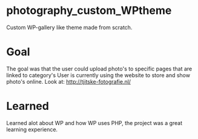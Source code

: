 # photography_custom_WPtheme

Custom WP-gallery like theme made from scratch.

# Goal

The goal was that the user could upload photo's to specific pages that are linked to category's
User is currently using the website to store and show photo's online.
Look at: http://tjitske-fotografie.nl/ 

# Learned

Learned alot about WP and how WP uses PHP, the project was a great learning experience.
